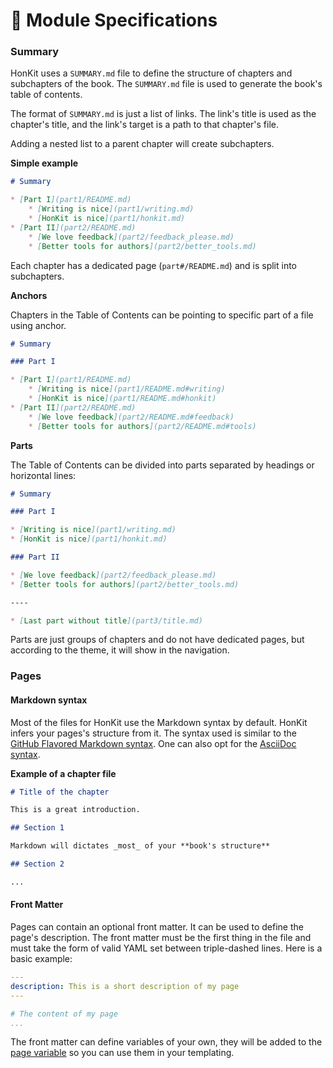 # 🧠 Module Specifications





### Summary

HonKit uses a `SUMMARY.md` file to define the structure of chapters and subchapters of the book. The `SUMMARY.md` file is used to generate the book's table of contents.

The format of `SUMMARY.md` is just a list of links. The link's title is used as the chapter's title, and the link's target is a path to that chapter's file.

Adding a nested list to a parent chapter will create subchapters.

**Simple example**

```markdown
# Summary

* [Part I](part1/README.md)
    * [Writing is nice](part1/writing.md)
    * [HonKit is nice](part1/honkit.md)
* [Part II](part2/README.md)
    * [We love feedback](part2/feedback_please.md)
    * [Better tools for authors](part2/better_tools.md)
```

Each chapter has a dedicated page (`part#/README.md`) and is split into subchapters.

**Anchors**

Chapters in the Table of Contents can be pointing to specific part of a file using anchor.

```markdown
# Summary

### Part I

* [Part I](part1/README.md)
    * [Writing is nice](part1/README.md#writing)
    * [HonKit is nice](part1/README.md#honkit)
* [Part II](part2/README.md)
    * [We love feedback](part2/README.md#feedback)
    * [Better tools for authors](part2/README.md#tools)
```

**Parts**

The Table of Contents can be divided into parts separated by headings or horizontal lines:

```markdown
# Summary

### Part I

* [Writing is nice](part1/writing.md)
* [HonKit is nice](part1/honkit.md)

### Part II

* [We love feedback](part2/feedback_please.md)
* [Better tools for authors](part2/better_tools.md)

----

* [Last part without title](part3/title.md)
```

Parts are just groups of chapters and do not have dedicated pages, but according to the theme, it will show in the navigation.

### Pages

#### Markdown syntax

Most of the files for HonKit use the Markdown syntax by default. HonKit infers your pages's structure from it. The syntax used is similar to the [GitHub Flavored Markdown syntax](https://guides.github.com/features/mastering-markdown/). One can also opt for the [AsciiDoc syntax](asciidoc.md).

**Example of a chapter file**

```markdown
# Title of the chapter

This is a great introduction.

## Section 1

Markdown will dictates _most_ of your **book's structure**

## Section 2

...
```

#### Front Matter

Pages can contain an optional front matter. It can be used to define the page's description. The front matter must be the first thing in the file and must take the form of valid YAML set between triple-dashed lines. Here is a basic example:

```yaml
---
description: This is a short description of my page
---

# The content of my page
...
```

The front matter can define variables of your own, they will be added to the [page variable](templating/variables.md) so you can use them in your templating.
